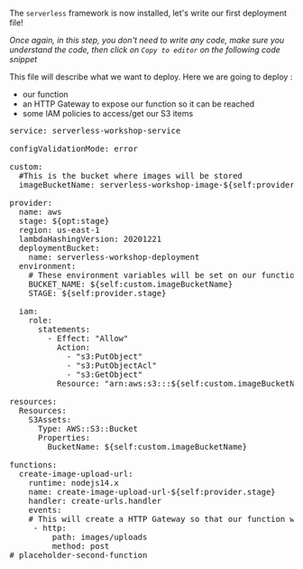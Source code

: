 The `serverless` framework is now installed, let's write our first deployment file!

*Once again, in this step, you don't need to write any code, make sure you understand the code, then click on `Copy to editor` on the following code snippet* 

This file will describe what we want to deploy. Here we are going to deploy :

* our function
* an HTTP Gateway to expose our function so it can be reached
* some IAM policies to access/get our S3 items

<pre class="file" data-filename="serverless.yml" data-target="replace">
service: serverless-workshop-service

configValidationMode: error

custom:
  #This is the bucket where images will be stored
  imageBucketName: serverless-workshop-image-${self:provider.stage}

provider:
  name: aws
  stage: ${opt:stage}
  region: us-east-1
  lambdaHashingVersion: 20201221
  deploymentBucket:
    name: serverless-workshop-deployment
  environment:
    # These environment variables will be set on our functions
    BUCKET_NAME: ${self:custom.imageBucketName}
    STAGE: ${self:provider.stage}
    
  iam:
    role:
      statements:
        - Effect: "Allow"
          Action:
            - "s3:PutObject"
            - "s3:PutObjectAcl"
            - "s3:GetObject"
          Resource: "arn:aws:s3:::${self:custom.imageBucketName}/*"

resources:
  Resources:
    S3Assets:
      Type: AWS::S3::Bucket
      Properties:
        BucketName: ${self:custom.imageBucketName}

functions:
  create-image-upload-url:
    runtime: nodejs14.x
    name: create-image-upload-url-${self:provider.stage}
    handler: create-urls.handler
    events:
    # This will create a HTTP Gateway so that our function will be easily reachable 
     - http:
         path: images/uploads
         method: post
# placeholder-second-function
</pre>